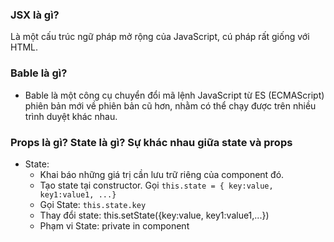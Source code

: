 ### JSX là gì?
Là một cấu trúc ngữ pháp mở rộng của JavaScript, cú pháp rất giống với HTML.

### Bable là gì?
- Bable là một công cụ chuyển đổi mã lệnh JavaScript từ ES (ECMAScript) phiên bản mới về phiên bản cũ hơn, nhằm có thể chạy được trên nhiều trình duyệt khác nhau.

### Props là gì? State là gì? Sự khác nhau giữa state và props
- State: 
     - Khai báo những giá trị cần lưu trữ riêng của component đó.
     - Tạo state tại constructor. Gọi `this.state = { key:value, key1:value1, ...}`
     - Gọi State: `this.state.key`
     - Thay đổi state: this.setState({key:value, key1:value1,...})
     - Phạm vi State: private in component